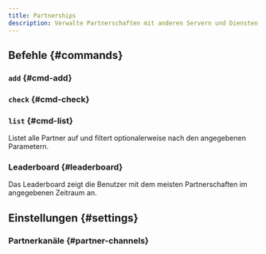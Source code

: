 ```yaml
---
title: Partnerships
description: Verwalte Partnerschaften mit anderen Servern und Diensten problemlos, und erhalte Statistiken über Affiliate- und Partnermanager.
---
```


## Befehle {#commands}

### `add` {#cmd-add}

### `check` {#cmd-check}

### `list` {#cmd-list}

Listet alle Partner auf und filtert optionalerweise nach den angegebenen Parametern.

### Leaderboard {#leaderboard}

<Command name="leaderboard partners"></Command>

Das Leaderboard zeigt die Benutzer mit dem meisten Partnerschaften im angegebenen Zeitraum an.

## Einstellungen {#settings}

### Partnerkanäle {#partner-channels}

